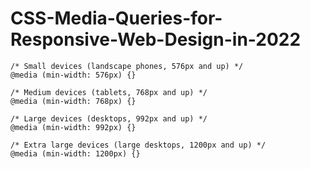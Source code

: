 # CSS-Media-Queries-for-Responsive-Web-Design-in-2022

    /* Small devices (landscape phones, 576px and up) */
    @media (min-width: 576px) {}
    
    /* Medium devices (tablets, 768px and up) */
    @media (min-width: 768px) {}
    
    /* Large devices (desktops, 992px and up) */
    @media (min-width: 992px) {}
    
    /* Extra large devices (large desktops, 1200px and up) */
    @media (min-width: 1200px) {}
